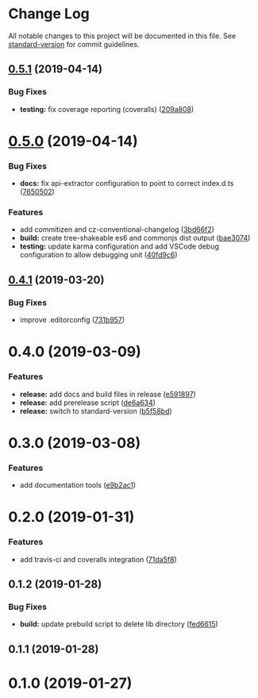 # Change Log

All notable changes to this project will be documented in this file. See [standard-version](https://github.com/conventional-changelog/standard-version) for commit guidelines.

## [0.5.1](https://github.com/alexanderwende/typescript-rollup-starter-lib/compare/v0.5.0...v0.5.1) (2019-04-14)


### Bug Fixes

* **testing:** fix coverage reporting (coveralls) ([209a808](https://github.com/alexanderwende/typescript-rollup-starter-lib/commit/209a808))



# [0.5.0](https://github.com/alexanderwende/typescript-rollup-starter-lib/compare/v0.4.1...v0.5.0) (2019-04-14)


### Bug Fixes

* **docs:** fix api-extractor configuration to point to correct index.d.ts ([7650502](https://github.com/alexanderwende/typescript-rollup-starter-lib/commit/7650502))


### Features

* add commitizen and cz-conventional-changelog ([3bd66f2](https://github.com/alexanderwende/typescript-rollup-starter-lib/commit/3bd66f2))
* **build:** create tree-shakeable es6 and commonjs dist output ([bae3074](https://github.com/alexanderwende/typescript-rollup-starter-lib/commit/bae3074))
* **testing:** update karma configuration and add VSCode debug configuration to allow debugging unit ([40fd9c6](https://github.com/alexanderwende/typescript-rollup-starter-lib/commit/40fd9c6))



## [0.4.1](https://github.com/alexanderwende/typescript-rollup-starter-lib/compare/v0.4.0...v0.4.1) (2019-03-20)


### Bug Fixes

* improve .editorconfig ([731b957](https://github.com/alexanderwende/typescript-rollup-starter-lib/commit/731b957))



# 0.4.0 (2019-03-09)


### Features

* **release:** add docs and build files in release ([e591897](https://github.com/alexanderwende/typescript-rollup-starter-lib/commit/e591897))
* **release:** add prerelease script ([de6a634](https://github.com/alexanderwende/typescript-rollup-starter-lib/commit/de6a634))
* **release:** switch to standard-version ([b5f58bd](https://github.com/alexanderwende/typescript-rollup-starter-lib/commit/b5f58bd))



# 0.3.0 (2019-03-08)


### Features

* add documentation tools ([e9b2ac1](https://github.com/alexanderwende/typescript-rollup-starter-lib/commit/e9b2ac1))



# 0.2.0 (2019-01-31)


### Features

* add travis-ci and coveralls integration ([71da5f8](https://github.com/alexanderwende/typescript-rollup-starter-lib/commit/71da5f8))



## 0.1.2 (2019-01-28)


### Bug Fixes

* **build:** update prebuild script to delete lib directory ([fed6615](https://github.com/alexanderwende/typescript-rollup-starter-lib/commit/fed6615))



## 0.1.1 (2019-01-28)



# 0.1.0 (2019-01-27)
